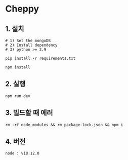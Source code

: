 # Cheppy

## 1. 설치

    # 1) Set the mongoDB
    # 2) Install dependency
    # 3) python >= 3.9

    pip install -r requirements.txt

    npm install

## 2. 실행

    npm run dev

## 3. 빌드할 때 에러

    rm -rf node_modules && rm package-lock.json && npm i
    
    
## 4. 버전

    node : v18.12.0
